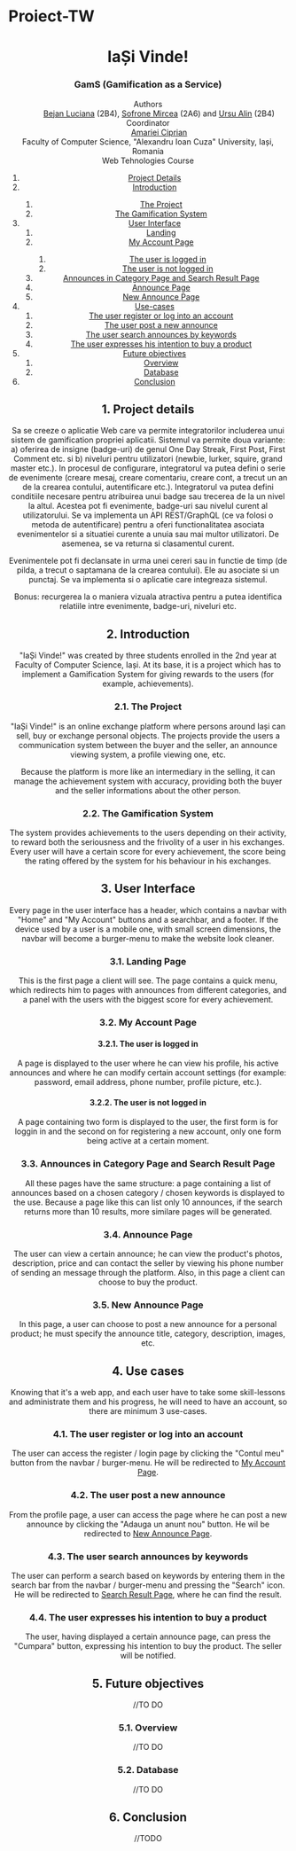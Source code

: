 # Proiect-TW
<!DOCTYPE html>
<html lang="en">
<head>
    <meta charset="UTF-8">
    <meta http-equiv="X-UA-Compatible" content="IE=edge">
    <meta name="viewport" content="width=device-width, initial-scale=1.0">
</head>
<body>
    <header>
        <h1>IaȘi Vinde!</h1>
        <h3>GamS (Gamification as a Service)</h3>
        <dl>
            <dt>Authors</dt>
            <dd><a href="https://github.com/BejanLuciana">Bejan Luciana</a> (2B4), <a href="https://github.com/MirceaSofrone">Sofrone Mircea</a> (2A6) and <a href="https://github.com/ursualin7890">Ursu Alin</a> (2B4)</dd>
            <dt>Coordinator</dt>
            <dd><a href="https://github.com/acip">Amariei Ciprian</a></dd>
            <dt>Faculty of Computer Science, "Alexandru Ioan Cuza" University, Iași, Romania</dt>
            <dt>Web Tehnologies Course</dt>
        </dl>
    <div role="contentinfo">
        <ol role="directory">
            <li><a href="#1-project-details">Project Details</a> </li>
            <li><a href="#2-introduction">Introduction</a> </li>
            <ol>
                <li><a href="#21-the-project">The Project</a></li>
                <li><a href="#22-the-gamification-system">The Gamification System</a></li>
            </ol>
            <li><a href="#3-user-interface">User Interface</a>
                <ol role="structure-directory">
                    <li><a href="#31-landing-page">Landing</a></li>
                    <li><a href="#32-my-account-page">My Account Page</a></li>
                    <ol>
                        <li><a href="#321-the-user-is-logged-in">The user is logged in</a></li>
                        <li><a href="#322-the-user-is-not-logged-in">The user is not logged in</a></li>
                    </ol>
                    <li><a href="#33-announces-in-category-page-and-search-result-page">Announces in Category Page and Search Result Page</a></li>
                    <li><a href="#34-announce-page">Announce Page</a></li>
                    <li><a href="#35-new-announce-page">New Announce Page</a></li>
                </ol>
            </li>
            <li><a href="#4-use-cases">Use-cases</a>
            <ol>
                <li><a href="#41-the-user-register-or-log-into-an-account">The user register or log into an account</a></li>
                <li><a href="#42-the-user-post-a-new-announce">The user post a new announce</a></li>
                <li><a href="#43-the-user-search-announces-by-keywords">The user search announces by keywords</a></li>
                <li><a href="#44-the-user-expresses-his-intention-to-buy-a-product">The user expresses his intention to buy a product</a></li>
            </ol>
            </li>
            <li><a href="#5-future-objectives">Future objectives</a>
            <ol>
                <li><a href="#51-overview">Overview</a></li> 
                <li><a href="#52-database">Database</a></li> 
            </ol> </li>
            <li><a href="#6-conclusion">Conclusion</a> </li>
        </ol>
    </div>
    <section id="project-details" role="doc-abstract">
        <h2>1. Project details</h2>
        <p>Sa se creeze o aplicatie Web care va permite integratorilor includerea unui sistem de gamification propriei aplicatii. Sistemul va permite doua variante: a) oferirea de insigne (badge-uri) de genul One Day Streak, First Post, First Comment etc. si b) niveluri pentru utilizatori (newbie, lurker, squire, grand master etc.). In procesul de configurare, integratorul va putea defini o serie de evenimente (creare mesaj, creare comentariu, creare cont, a trecut un an de la crearea contului, autentificare etc.). Integratorul va putea defini conditiile necesare pentru atribuirea unui badge sau trecerea de la un nivel la altul. Acestea pot fi evenimente, badge-uri sau nivelul curent al utilizatorului. Se va implementa un API REST/GraphQL (ce va folosi o metoda de autentificare) pentru a oferi functionalitatea asociata evenimentelor si a situatiei curente a unuia sau mai multor utilizatori. De asemenea, se va returna si clasamentul curent.</p>
        <p>Evenimentele pot fi declansate in urma unei cereri sau in functie de timp (de pilda, a trecut o saptamana de la crearea contului). Ele au asociate si un punctaj. Se va implementa si o aplicatie care integreaza sistemul.</p>
        <p>Bonus: recurgerea la o maniera vizuala atractiva pentru a putea identifica relatiile intre evenimente, badge-uri, niveluri etc.</p>
    </section>
    <section id="introduction" role="doc-introduction">
        <h2>2. Introduction</h2>
        <p>"IaȘi Vinde!" was created by three students enrolled in the 2nd year at Faculty of Computer Science, Iași. At its base, it is a project which has to implement a Gamification System for giving rewards to the users (for example, achievements).</p>
    </section>
    <section id="introduction__project" role="doc-introduction">
        <h3>2.1. The Project</h3>
        <p>"IaȘi Vinde!" is an online exchange platform where persons around Iași can sell, buy or exchange personal objects. The projects provide the users a communication system between the buyer and the seller, an announce viewing system, a profile viewing one, etc.</p>
        <p>Because the platform is more like an intermediary in the selling, it can manage the achievement system with accuracy, providing both the buyer and the seller informations about the other person.</p>
    </section>
    <section id="introduction__gamification" role="doc-introduction">
        <h3>2.2. The Gamification System</h3>
        <p>The system provides achievements to the users depending on their activity, to reward both the seriousness and the frivolity of a user in his exchanges. Every user will have a certain score for every achievement, the score being the rating offered by the system for his behaviour in his exchanges.</p>
    </section>
    <section id="structure" role="doc-structure">
        <h2>3. User Interface</h2>
        <p>Every page in the user interface has a header, which contains a navbar with "Home" and "My Account" buttons and a searchbar, and a footer. If the device used by a user is a mobile one, with small screen dimensions, the navbar will become a burger-menu to make the website look cleaner.</p>
    </section>
    <section id="structure__landing" role="doc-structure">
        <h3>3.1. Landing Page</h3>
        <p>This is the first page a client will see. The page contains a quick menu, which redirects him to pages with announces from different categories, and a panel with the users with the biggest score for every achievement.</p>
    </section>
    <section id="structure__myacc" role="doc-structure">
        <h3>3.2. My Account Page</h3>
    </section>
    <section id="structure__myacc_logged" role="doc-structure">
        <h4>3.2.1. The user is logged in</h4>
        <p>A page is displayed to the user where he can view his profile, his active announces and where he can modify certain account settings (for example: password, email address, phone number, profile picture, etc.).</p>
    </section>
    <section id="structure__myacc_notlogged" role="doc-structure">
        <h4>3.2.2. The user is not logged in</h4>
        <p>A page containing two form is displayed to the user, the first form is for loggin in and the second on for registering a new account, only one form being active at a certain moment.</p>
    </section>
    <section id="structure__announceslist" role="doc-structure">
        <h3>3.3. Announces in Category Page and Search Result Page</h3>
        <p>All these pages have the same structure: a page containing a list of announces based on a chosen category / chosen keywords is displayed to the use. Because a page like this can list only 10 announces, if the search returns more than 10 results, more similare pages will be generated.</p>
    </section>
    <section id="structure__announce" role="doc-structure">
        <h3>3.4. Announce Page</h3>
        <p>The user can view a certain announce; he can view the product's photos, description, price and can contact the seller by viewing his phone number of sending an message through the platform. Also, in this page a client can choose to buy the product.</p>
    </section>
    <section id="structure__newannounce" role="doc-structure">
        <h3>3.5. New Announce Page</h3>
        <p>In this page, a user can choose to post a new announce for a personal product; he must specify the announce title, category, description, images, etc.</p>
    </section>
    <section id="use-cases" role="doc-structure">
        <h2>4. Use cases</h2>
        <p>Knowing that it's a web app, and each user have to take some skill-lessons and administrate them and his progress, he will need to have an account, so there are minimum 3 use-cases.</p>
    </section>
    <section id="use-cases__account" role="doc-structure">
        <h3>4.1. The user register or log into an account</h3>
        <p>The user can access the register / login page by clicking the "Contul meu" button from the navbar / burger-menu. He will be redirected to <a href="structure__myacc">My Account Page</a>.</p>
    </section>
    <section id="use-cases__newannounce" role="doc-structure">
        <h3>4.2. The user post a new announce</h3>
        <p>From the profile page, a user can access the page where he can post a new announce by clicking the "Adauga un anunt nou" button. He wil be redirected to <a href="structure__newannounce">New Announce Page</a>.</p>
    </section>
    <section id="use-cases__searchannounces" role="doc-structure">
        <h3>4.3. The user search announces by keywords</h3>
        <p>The user can perform a search based on keywords by entering them in the search bar from the navbar / burger-menu and pressing the "Search" icon. He will be redirected to  <a href="structure__announceslist">Search Result Page</a>, where he can find the result.</p>
    </section>
    <section id="use-cases__buyproduct" role="doc-structure">
        <h3>4.4. The user expresses his intention to buy a product</h3>
        <p>The user, having displayed a certain announce page, can press the "Cumpara" button, expressing his intention to buy the product. The seller will be notified.</p>
    </section>
    <section id="objectives" role="doc-structure">
        <h2>5. Future objectives</h2>
        <p> //TO DO </p>
    </section>
    <section id="objectives__overview" role="doc-structure">
        <h3>5.1. Overview</h3>
        <p>//TO DO </p>
    </section>
    <section id="objectives__db" role="doc-structure">
        <h3>5.2. Database</h3>
        <p>//TO DO</p>
    </section>
    <section id="conclusion" role="doc-structure">
        <h2>6. Conclusion</h2>
        <p>//TODO</p>
    </section>
    </header>
</body>
</html>
